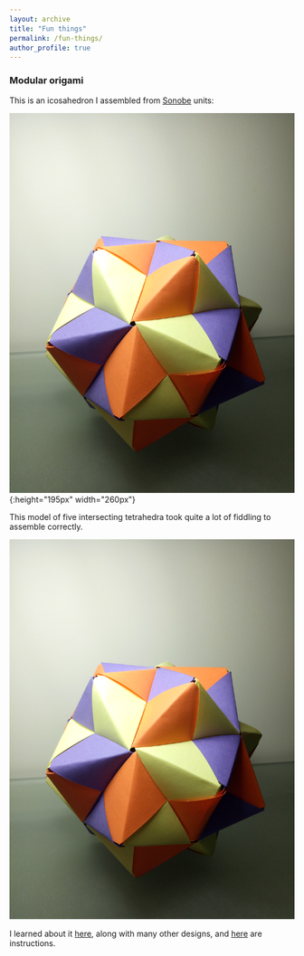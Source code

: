 ```yaml
---
layout: archive
title: "Fun things"
permalink: /fun-things/
author_profile: true
---
```


### Modular origami

This is an icosahedron I assembled from [Sonobe](https://en.wikipedia.org/wiki/Sonobe) units:

![A Sonobe icosahedron in three colours](/images/Sonobe-Icosahedron.jpg){:height="195px" width="260px"}

This model of five intersecting tetrahedra took quite a lot of fiddling to assemble correctly.

![A placeholder until I organise the actual image](/images/Sonobe-Icosahedron.jpg)

I learned about it [here](https://www.polypompholyx.com/2017/01/modularorigami/), along with many other designs, and [here](http://mars.wne.edu/~thull/fit.html) are instructions.


